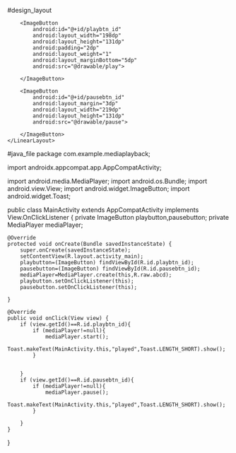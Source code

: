 #design_layout
<?xml version="1.0" encoding="utf-8"?>
<LinearLayout xmlns:android="http://schemas.android.com/apk/res/android"
    xmlns:app="http://schemas.android.com/apk/res-auto"
    xmlns:tools="http://schemas.android.com/tools"
    android:layout_width="match_parent"
    android:layout_height="match_parent"
    android:orientation="vertical"
    android:layout_gravity="center"
    android:weightSum="3"
    tools:context=".MainActivity">

   <ImageView
       android:layout_width="match_parent"
       android:layout_height="match_parent"
       android:layout_weight="2"
       android:src="@drawable/bd">

   </ImageView>
    <LinearLayout
        android:layout_width="wrap_content"
        android:layout_height="match_parent"
        android:orientation="horizontal"
        android:layout_weight="1">

        <ImageButton
            android:id="@+id/playbtn_id"
            android:layout_width="198dp"
            android:layout_height="131dp"
            android:padding="2dp"
            android:layout_weight="1"
            android:layout_marginBottom="5dp"
            android:src="@drawable/play">

        </ImageButton>

        <ImageButton
            android:id="@+id/pausebtn_id"
            android:layout_margin="3dp"
            android:layout_width="219dp"
            android:layout_height="131dp"
            android:src="@drawable/pause">

        </ImageButton>
    </LinearLayout>


</LinearLayout>



#java_file
package com.example.mediaplayback;

import androidx.appcompat.app.AppCompatActivity;

import android.media.MediaPlayer;
import android.os.Bundle;
import android.view.View;
import android.widget.ImageButton;
import android.widget.Toast;

public class MainActivity extends AppCompatActivity implements View.OnClickListener {
    private ImageButton playbutton,pausebutton;
    private MediaPlayer mediaPlayer;

    @Override
    protected void onCreate(Bundle savedInstanceState) {
        super.onCreate(savedInstanceState);
        setContentView(R.layout.activity_main);
        playbutton=(ImageButton) findViewById(R.id.playbtn_id);
        pausebutton=(ImageButton) findViewById(R.id.pausebtn_id);
        mediaPlayer=MediaPlayer.create(this,R.raw.abcd);
        playbutton.setOnClickListener(this);
        pausebutton.setOnClickListener(this);

    }

    @Override
    public void onClick(View view) {
        if (view.getId()==R.id.playbtn_id){
            if (mediaPlayer!=null){
                mediaPlayer.start();
                Toast.makeText(MainActivity.this,"played",Toast.LENGTH_SHORT).show();
            }


        }
        if (view.getId()==R.id.pausebtn_id){
            if (mediaPlayer!=null){
                mediaPlayer.pause();
                Toast.makeText(MainActivity.this,"played",Toast.LENGTH_SHORT).show();
            }

        }
    }
}
